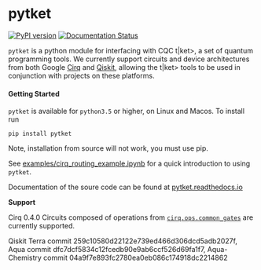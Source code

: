 # pytket
[![PyPI version](https://badge.fury.io/py/pytket.svg)](https://badge.fury.io/py/pytket)
[![Documentation Status](https://readthedocs.org/projects/pytket/badge/?version=latest)](https://pytket.readthedocs.io/en/latest/?badge=latest)

`pytket` is a python module for interfacing with CQC t|ket>, a set of quantum programming tools. We currently support circuits and device architectures from both Google [Cirq](https://www.github.com/quantumlib/cirq) and [Qiskit](https://qiskit.org), allowing the t|ket> tools to be used in conjunction with projects on these platforms.

#### Getting Started
``pytket`` is available for ``python3.5`` or higher, on Linux and Macos.
To install run

``pip install pytket``

Note, installation from source will not work, you must use pip.

See [examples/cirq_routing_example.ipynb](https://github.com/CQCL/pytket/blob/master/examples/cirq_routing_example.ipynb) for a quick introduction to using `pytket`. 

Documentation of the soure code can be found at [pytket.readthedocs.io](https://pytket.readthedocs.io)

**Support**

Cirq 0.4.0
    Circuits composed of operations from [`cirq.ops.common_gates`](https://github.com/quantumlib/Cirq/blob/master/cirq/ops/common_gates.py) are currently supported. 

Qiskit
    Terra commit 259c10580d22122e739ed466d306dcd5adb2027f,
    Aqua commit dfc7dcf5834c12fcedb90e9ab6ccf526d69fa1f7,
    Aqua-Chemistry commit 04a9f7e893fc2780ea0eb086c174918dc2214862
